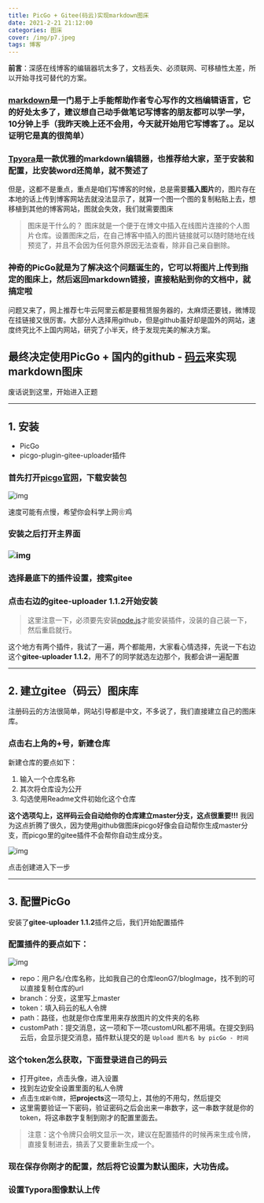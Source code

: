 ```yaml
---
title: PicGo + Gitee(码云)实现markdown图床
date: 2021-2-21 21:12:00
categories: 图床
cover: /img/p7.jpeg
tags: 博客
---
```


**前言**：深感在线博客的编辑器坑太多了，文档丢失、必须联网、可移植性太差，所以开始寻找可替代的方案。

### [markdown](https://link.zhihu.com/?target=https://baike.baidu.com/item/markdown/3245829?fr=aladdin)是一门易于上手能帮助作者专心写作的文档编辑语言，它的好处太多了，建议想自己动手做笔记写博客的朋友都可以学一学，10分钟上手（我昨天晚上还不会用，今天就开始用它写博客了。。足以证明它是真的很简单）

### [Tpyora](https://link.zhihu.com/?target=https://www.typora.io/)是一款优雅的markdown编辑器，也推荐给大家，至于安装和配置，比安装word还简单，就不赘述了

但是，这都不是重点，重点是咱们写博客的时候，总是需要**插入图片**的，图片存在本地的话上传到博客网站去就没法显示了，就算一个图一个图的复制粘贴上去，想移植到其他的博客网站，图就会失效，我们就需要图床

> 图床是干什么的？
> 图床就是一个便于在博文中插入在线图片连接的个人图片仓库。设置图床之后，在自己博客中插入的图片链接就可以随时随地在线预览了，并且不会因为任何意外原因无法查看，除非自己亲自删除。

### 神奇的PicGo就是为了解决这个问题诞生的，它可以将图片上传到指定的图床上，然后返回markdown链接，直接粘贴到你的文档中，就搞定啦

问题又来了，网上推荐七牛云阿里云都是要租赁服务器的，太麻烦还要钱，微博现在挂链接又很厉害。大部分人选择用github，但是github虽好却是国外的网站，速度终究比不上国内网站，研究了小半天，终于发现完美的解决方案。

## 最终决定使用PicGo + 国内的github - [码云](https://link.zhihu.com/?target=https://gitee/com)来实现markdown图床

废话说到这里，开始进入正题

------

## 1. 安装

- PicGo
- picgo-plugin-gitee-uploader插件

### 首先打开[picgo官网](https://link.zhihu.com/?target=https://github.com/Molunerfinn/PicGo)，下载安装包

![img](https://gitee.com/wanwanzh/imagebed-windows/raw/master/pictures/v2-6a5d78ebb1910843ff4d2872580d21a5_1440w.png) 

速度可能有点慢，希望你会科学上网❀鸡

### 安装之后打开主界面

### ![img](https://gitee.com/wanwanzh/imagebed/raw/master/pictures/v2-6a5d78ebb1910843ff4d2872580d21a5_1440w.png) 

### 选择最底下的插件设置，搜索**gitee**

### 点击右边的gitee-uploader 1.1.2开始安装

> 这里注意一下，必须要先安装[node.js](https://link.zhihu.com/?target=https://nodejs.org/en/)才能安装插件，没装的自己装一下，然后重启就行。

这个地方有两个插件，我试了一遍，两个都能用，大家看心情选择，先说一下右边这个**gitee-uploader 1.1.2**，用不了的同学就选左边那个，我都会讲一遍配置

------

## 2. 建立gitee（码云）图床库

注册码云的方法很简单，网站引导都是中文，不多说了，我们直接建立自己的图床库。

### 点击右上角的+号，新建仓库

新建仓库的要点如下：

1. 输入一个仓库名称
2. 其次将仓库设为公开
3. 勾选使用Readme文件初始化这个仓库

**这个选项勾上，这样码云会自动给你的仓库建立master分支，这点很重要!!!** 我因为这点折腾了很久，因为使用github做图床picgo好像会自动帮你生成master分支，而picgo里的gitee插件不会帮你自动生成分支。

![img](https://gitee.com/wanwanzh/imagebed-windows/raw/master/pictures/v2-44a4581b8e0ac9a0bc6747ee9b507a0e_1440w.jpg) 

点击创建进入下一步

------

## 3. 配置PicGo

安装了**gitee-uploader 1.1.2**插件之后，我们开始配置插件

### 配置插件的要点如下：

![img](https://gitee.com/wanwanzh/imagebed/raw/master/pictures/v2-44a4581b8e0ac9a0bc6747ee9b507a0e_1440w.jpg) 

* repo：用户名/仓库名称，比如我自己的仓库leonG7/blogImage，找不到的可以直接复制仓库的url
* branch：分支，这里写上master
* token：填入码云的私人令牌
* path：路径，也就是你仓库里用来存放图片的文件夹的名称
* customPath：提交消息，这一项和下一项customURL都不用填。在提交到码云后，会显示提交消息，插件默认提交的是 `Upload 图片名 by picGo - 时间`

### 这个token怎么获取，下面登录进自己的码云

* 打开gitee，点击头像，进入设置
* 找到左边安全设置里面的私人令牌
* 点击`生成新令牌`，把**projects**这一项勾上，其他的不用勾，然后提交
* 这里需要验证一下密码，验证密码之后会出来一串数字，这一串数字就是你的token，将这串数字复制到刚才的配置里面去。

> 注意：这个令牌只会明文显示一次，建议在配置插件的时候再来生成令牌，直接复制进去，搞丢了又要重新生成一个。

### 现在保存你刚才的配置，然后将它设置为默认图床，大功告成。

### 设置Typora图像默认上传